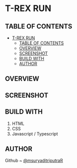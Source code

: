 # T-REX RUN

## TABLE OF CONTENTS
- [T-REX RUN](#t-rex-run)
  - [TABLE OF CONTENTS](#table-of-contents)
  - [OVERVIEW](#overview)
  - [SCREENSHOT](#screenshot)
  - [BUILD WITH](#build-with)
  - [AUTHOR](#author)


## OVERVIEW 

## SCREENSHOT


## BUILD WITH

1. HTML
2. CSS
3. Javascript / Typescript

## AUTHOR

Github ~ [@msuryaditriputraR](https://github.com/msuryaditriputraR)
